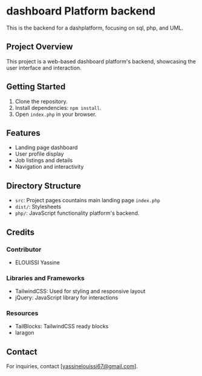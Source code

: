 # dashboard Platform backend

This is the backend for a dashplatform, focusing on sql, php, and UML.

## Project Overview

This project is a web-based dashboard platform's backend, showcasing the user interface and interaction.

## Getting Started

1. Clone the repository.
2. Install dependencies: `npm install`.
3. Open `index.php` in your browser.

## Features

- Landing page dashboard
- User profile display
- Job listings and details
- Navigation and interactivity

## Directory Structure

- `src`: Project pages countains main landing page `index.php`
- `dist/`: Stylesheets
- `php/`: JavaScript functionality
 platform's backend.

## Credits

### Contributor

 
- ELOUISSI Yassine 
 

### Libraries and Frameworks

- TailwindCSS: Used for styling and responsive layout
- jQuery: JavaScript library for interactions
 

### Resources

 
- TailBlocks: TailwindCSS ready blocks
- laragon

 

## Contact

For inquiries, contact [yassinelouissi67@gmail.com].
